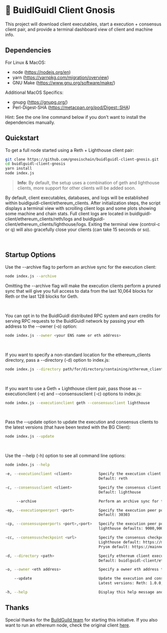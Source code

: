 # 📡 BuidlGuidl Client Gnosis
This project will download client executables, start a execution + consensus client pair, and provide a terminal dashboard view of client and machine info.

## Dependencies
For Linux & MacOS:
- node (https://nodejs.org/en)
- yarn (https://yarnpkg.com/migration/overview)
- GNU Make (https://www.gnu.org/software/make/)

Additional MacOS Specifics:
- gnupg (https://gnupg.org/)
- Perl-Digest-SHA (https://metacpan.org/pod/Digest::SHA)

Hint: See the one line command below if you don't want to install the dependencies manually.

## Quickstart
To get a full node started using a Reth + Lighthouse client pair:
  ```bash
  git clone https://github.com/gnosischain/buidlguidl-client-gnosis.git
  cd buidlguidl-client-gnosis
  yarn install
  node index.js
  ```


> **Info:**
> By default, the setup uses a combination of geth and lighthouse clients, more support for other clients will be added soon.

By default, client executables, databases, and logs will be established within buidlguidl-client/ethereum_clients. After initialization steps, the script displays a terminal view with scrolling client logs and some plots showing some machine and chain stats. Full client logs are located in buidlguidl-client/ethereum_clients/reth/logs and buidlguidl-client/ethereum_clients/lighthouse/logs. Exiting the terminal view (control-c or q) will also gracefully close your clients (can take 15 seconds or so).

&nbsp;

## Startup Options

Use the --archive flag to perform an archive sync for the execution client:
  ```bash
  node index.js --archive
  ```

Omitting the --archive flag will make the execution clients perform a pruned sync that will give you full access to data from the last 10,064 blocks for Reth or the last 128 blocks for Geth.

&nbsp;
&nbsp;

You can opt in to the BuidlGuidl distributed RPC system and earn credits for serving RPC requests to the BuidlGuidl network by passing your eth address to the --owner (-o) option:
  ```bash
  node index.js --owner <your ENS name or eth address>
  ```

&nbsp;
&nbsp;

If you want to specify a non-standard location for the ethereum_clients directory, pass a --directory (-d) option to index.js:
  ```bash
  node index.js --directory path/for/directory/containing/ethereum_clients
  ```

&nbsp;
&nbsp;

If you want to use a Geth + Lighthouse client pair, pass those as --executionclient (-e) and --consensusclient (-c) options to index.js:
  ```bash
  node index.js --executionclient geth --consensusclient lighthouse
  ```

&nbsp;
&nbsp;

Pass the --update option to update the execution and consensus clients to the latest versions (that have been tested with the BG Client):
  ```bash
  node index.js --update
  ```

&nbsp;
&nbsp;

Use the --help (-h) option to see all command line options:
  ```bash
  node index.js --help

  -e, --executionclient <client>            Specify the execution client ('reth' or 'geth')
                                            Default: reth

  -c, --consensusclient <client>            Specify the consensus client ('lighthouse' or 'prysm')
                                            Default: lighthouse

       --archive                            Perform an archive sync for the execution client

  -ep, --executionpeerport <port>           Specify the execution peer port (must be a number)
                                            Default: 30303

  -cp, --consensuspeerports <port>,<port>   Specify the execution peer ports (must be two comma-separated numbers)
                                            lighthouse defaults: 9000,9001. prysm defaults: 12000,13000

  -cc, --consensuscheckpoint <url>          Specify the consensus checkpoint server URL
                                            Lighthouse default: https://mainnet-checkpoint-sync.stakely.io/
                                            Prysm default: https://mainnet-checkpoint-sync.attestant.io/

  -d, --directory <path>                    Specify ethereum client executable, database, and logs directory
                                            Default: buidlguidl-client/ethereum_clients

  -o, --owner <eth address>                 Specify a owner eth address to opt in to the points system and distributed RPC network

      --update                              Update the execution and consensus clients to the latest version.
                                            Latest versions: Reth: 1.0.0, Geth: 1.14.12, Lighthouse: 5.3.0, (Prysm is handled by its executable automatically)

  -h, --help                                Display this help message and exit
  ```

## Thanks
Special thanks for the [BuildGuild team](https://buidlguidl.com/) for starting this initiative. If you also want to run an ethereum node, check the original client [here](https://github.com/BuidlGuidl/buidlguidl-client). 
